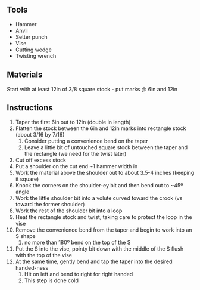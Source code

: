 ## Tools
- Hammer
- Anvil
- Setter punch
- Vise
- Cutting wedge
- Twisting wrench

## Materials
Start with at least 12in of 3/8 square stock - put marks @ 6in and 12in

## Instructions
1. Taper the first 6in out to 12in (double in length)
2. Flatten the stock between the 6in and 12in marks into rectangle stock (about 3/16 by 7/16)
	1. Consider putting a convenience bend on the taper
	2. Leave a little bit of untouched square stock between the taper and the rectangle (we need for the twist later)
3. Cut off excess stock
4. Put a shoulder on the cut end ~1 hammer width in
5. Work the material above the shoulder out to about 3.5-4 inches (keeping it square)
6. Knock the corners on the shoulder-ey bit and then bend out to ~45º angle
7. Work the little shoulder bit into a volute curved toward the crook (vs toward the former shoulder)
8. Work the rest of the shoulder bit into a loop
9. Heat the rectangle stock and twist, taking care to protect the loop in the vise
10. Remove the convenience bend from the taper and begin to work into an S shape
	1. no more than 180º bend on the top of the S
11. Put the S into the vise, pointy bit down with the middle of the S flush with the top of the vise
12. At the same time, gently bend and tap the taper into the desired handed-ness
	1. Hit on left and bend to right for right handed
	2. This step is done cold